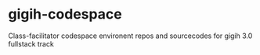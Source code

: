 # gigih-codespace
Class-facilitator codespace environent repos and sourcecodes for gigih 3.0 fullstack track 
